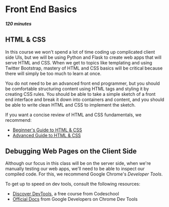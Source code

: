 [//]: <> (author: Benjamin White)
[//]: <> (type: 3pc)
[//]: <> (time: 120)

# Front End Basics
##### 120 minutes

## HTML & CSS

In this course we won't spend a lot of time coding up complicated client side UIs, but we will be using Python and Flask to create web apps that will serve HTML and CSS. When we get to topics like templating and using Twitter Bootstrap, mastery of HTML and CSS basics will be critical because there will simply be too much to learn at once.

You do not need to be an advanced front end programmer, but you should be comfortable structuring content using HTML tags and styling it by creating CSS rules. You should be able to take a simple sketch of a front end interface and break it down into containers and content, and you should be able to write clean HTML and CSS to implement the sketch.

If you want a concise review of HTML and CSS fundamentals, we recommend:

*	[Beginner's Guide to HTML & CSS](http://learn.shayhowe.com/)
*	[Advanced Guide to HTML & CSS](http://learn.shayhowe.com/advanced-html-css/)

## Debugging Web Pages on the Client Side

Although our focus in this class will be on the server side, when we're manually testing our web apps, we'll need to be able to inspect our compiled code. For this, we recommend Google Chrome's *Developer Tools*.  

To get up to speed on dev tools, consult the following resources:

*	[Discover DevTools](http://discover-devtools.codeschool.com/), a free course from Codeschool
*	[Official Docs](https://developers.google.com/chrome-developer-tools/) from Google Developers on Chrome Dev Tools

